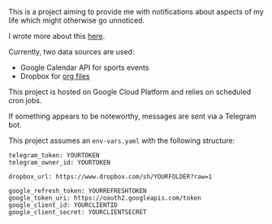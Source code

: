 This is a project aiming to provide me with notifications about aspects of my life which might otherwise go unnoticed.

I wrote more about this [here](https://kevinkle.in/posts/2022-05-21-life_monitor/).

Currently, two data sources are used:
- Google Calendar API for sports events
- Dropbox for [org files](https://github.com/kklein/org-journal)

This project is hosted on Google Cloud Platform and relies on scheduled cron jobs.

If something appears to be noteworthy, messages are sent via a Telegram bot.

This project assumes an `env-vars.yaml` with the following structure:

```
telegram_token: YOURTOKEN
telegram_owner_id: YOURTOKEN

dropbox_url: https://www.dropbox.com/sh/YOURFOLDER?raw=1

google_refresh_token: YOURREFRESHTOKEN
google_token_uri: https://oauth2.googleapis.com/token
google_client_id: YOURCLIENTID
google_client_secret: YOURCLIENTSECRET
```


